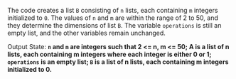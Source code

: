 The code creates a list `B` consisting of `n` lists, each containing `m` integers initialized to `0`. The values of `n` and `m` are within the range of 2 to 50, and they determine the dimensions of list `B`. The variable `operations` is still an empty list, and the other variables remain unchanged.

Output State: **`n` and `m` are integers such that 2 <= n, m <= 50; A is a list of n lists, each containing m integers where each integer is either 0 or 1; `operations` is an empty list; `B` is a list of n lists, each containing m integers initialized to 0.**